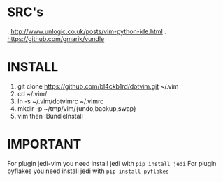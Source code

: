 
SRC's
=====
. http://www.unlogic.co.uk/posts/vim-python-ide.html
. https://github.com/gmarik/vundle

INSTALL
=======

1. git clone https://github.com/bl4ckb1rd/dotvim.git ~/.vim
2. cd ~/.vim/
3. ln -s ~/.vim/dotvimrc ~/.vimrc
4. mkdir -p ~/tmp/vim/{undo,backup,swap}
5. vim then :BundleInstall

IMPORTANT
=========

For plugin jedi-vim you need install jedi with `pip install jedi`
For plugin pyflakes you need install jedi with `pip install pyflakes`
